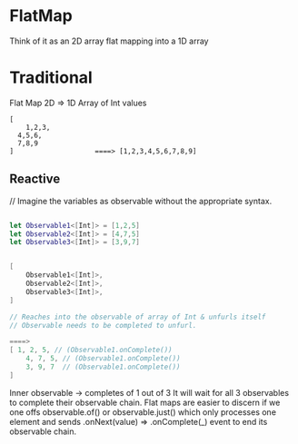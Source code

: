 # FlatMap


Think of it as an 2D array flat mapping into a 1D array


# Traditional
Flat Map 2D => 1D Array of Int values

```
[ 
	1,2,3,
  4,5,6,
  7,8,9
]                    ====> [1,2,3,4,5,6,7,8,9] 

```



## Reactive

// Imagine the variables as observable without the appropriate syntax.

```swift

let Observable1<[Int]> = [1,2,5]
let Observable2<[Int]> = [4,7,5]
let Observable3<[Int]> = [3,9,7]


[ 
	Observable1<[Int]>,
	Observable2<[Int]>,
	Observable3<[Int]>,
]

// Reaches into the observable of array of Int & unfurls itself
// Observable needs to be completed to unfurl. 

====> 
[ 1, 2, 5, // (Observable1.onComplete())
	4, 7, 5, // (Observable1.onComplete())
	3, 9, 7  // (Observable1.onComplete())
]

```


Inner observable -> completes of 1 out of 3 
It will wait for all 3 observables to complete their observable chain.
Flat maps are easier to discern if we one offs observable.of() or observable.just() which only processes one element and sends .onNext(value) => .onComplete(_) event to end its observable chain.


